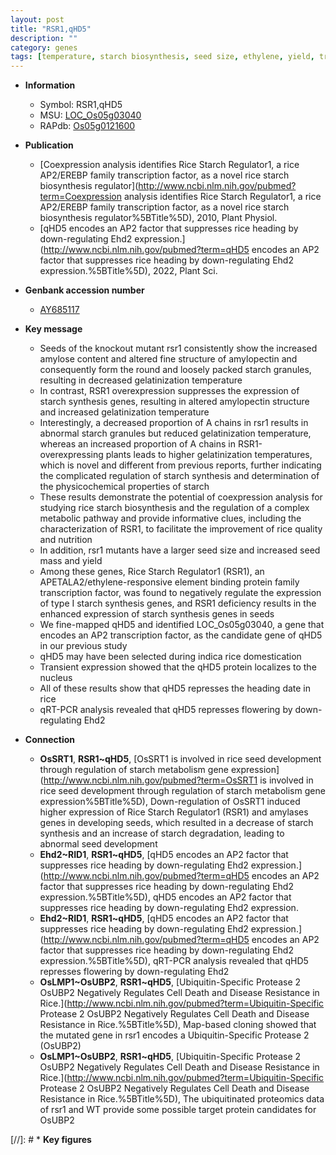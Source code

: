 ```yaml
---
layout: post
title: "RSR1,qHD5"
description: ""
category: genes
tags: [temperature, starch biosynthesis, seed size, ethylene, yield, transcription factor, seed, starch, domestication, nucleus, heading date, flowering]
---
```


* **Information**  
    + Symbol: RSR1,qHD5  
    + MSU: [LOC_Os05g03040](http://rice.uga.edu/cgi-bin/ORF_infopage.cgi?orf=LOC_Os05g03040)  
    + RAPdb: [Os05g0121600](http://rapdb.dna.affrc.go.jp/viewer/gbrowse_details/irgsp1?name=Os05g0121600)  

* **Publication**  
    + [Coexpression analysis identifies Rice Starch Regulator1, a rice AP2/EREBP family transcription factor, as a novel rice starch biosynthesis regulator](http://www.ncbi.nlm.nih.gov/pubmed?term=Coexpression analysis identifies Rice Starch Regulator1, a rice AP2/EREBP family transcription factor, as a novel rice starch biosynthesis regulator%5BTitle%5D), 2010, Plant Physiol.
    + [qHD5 encodes an AP2 factor that suppresses rice heading by down-regulating Ehd2 expression.](http://www.ncbi.nlm.nih.gov/pubmed?term=qHD5 encodes an AP2 factor that suppresses rice heading by down-regulating Ehd2 expression.%5BTitle%5D), 2022, Plant Sci.

* **Genbank accession number**  
    + [AY685117](http://www.ncbi.nlm.nih.gov/nuccore/AY685117)

* **Key message**  
    + Seeds of the knockout mutant rsr1 consistently show the increased amylose content and altered fine structure of amylopectin and consequently form the round and loosely packed starch granules, resulting in decreased gelatinization temperature
    + In contrast, RSR1 overexpression suppresses the expression of starch synthesis genes, resulting in altered amylopectin structure and increased gelatinization temperature
    + Interestingly, a decreased proportion of A chains in rsr1 results in abnormal starch granules but reduced gelatinization temperature, whereas an increased proportion of A chains in RSR1-overexpressing plants leads to higher gelatinization temperatures, which is novel and different from previous reports, further indicating the complicated regulation of starch synthesis and determination of the physicochemical properties of starch
    + These results demonstrate the potential of coexpression analysis for studying rice starch biosynthesis and the regulation of a complex metabolic pathway and provide informative clues, including the characterization of RSR1, to facilitate the improvement of rice quality and nutrition
    + In addition, rsr1 mutants have a larger seed size and increased seed mass and yield
    + Among these genes, Rice Starch Regulator1 (RSR1), an APETALA2/ethylene-responsive element binding protein family transcription factor, was found to negatively regulate the expression of type I starch synthesis genes, and RSR1 deficiency results in the enhanced expression of starch synthesis genes in seeds
    + We fine-mapped qHD5 and identified LOC_Os05g03040, a gene that encodes an AP2 transcription factor, as the candidate gene of qHD5 in our previous study
    + qHD5 may have been selected during indica rice domestication
    + Transient expression showed that the qHD5 protein localizes to the nucleus
    + All of these results show that qHD5 represses the heading date in rice
    + qRT-PCR analysis revealed that qHD5 represses flowering by down-regulating Ehd2

* **Connection**  
    + __OsSRT1__, __RSR1~qHD5__, [OsSRT1 is involved in rice seed development through regulation of starch metabolism gene expression](http://www.ncbi.nlm.nih.gov/pubmed?term=OsSRT1 is involved in rice seed development through regulation of starch metabolism gene expression%5BTitle%5D), Down-regulation of OsSRT1 induced higher expression of Rice Starch Regulator1 (RSR1) and amylases genes in developing seeds, which resulted in a decrease of starch synthesis and an increase of starch degradation, leading to abnormal seed development
    + __Ehd2~RID1__, __RSR1~qHD5__, [qHD5 encodes an AP2 factor that suppresses rice heading by down-regulating Ehd2 expression.](http://www.ncbi.nlm.nih.gov/pubmed?term=qHD5 encodes an AP2 factor that suppresses rice heading by down-regulating Ehd2 expression.%5BTitle%5D), qHD5 encodes an AP2 factor that suppresses rice heading by down-regulating Ehd2 expression.
    + __Ehd2~RID1__, __RSR1~qHD5__, [qHD5 encodes an AP2 factor that suppresses rice heading by down-regulating Ehd2 expression.](http://www.ncbi.nlm.nih.gov/pubmed?term=qHD5 encodes an AP2 factor that suppresses rice heading by down-regulating Ehd2 expression.%5BTitle%5D),  qRT-PCR analysis revealed that qHD5 represses flowering by down-regulating Ehd2
    + __OsLMP1~OsUBP2__, __RSR1~qHD5__, [Ubiquitin-Specific Protease 2 OsUBP2 Negatively Regulates Cell Death and Disease Resistance in Rice.](http://www.ncbi.nlm.nih.gov/pubmed?term=Ubiquitin-Specific Protease 2 OsUBP2 Negatively Regulates Cell Death and Disease Resistance in Rice.%5BTitle%5D),  Map-based cloning showed that the mutated gene in rsr1 encodes a Ubiquitin-Specific Protease 2 (OsUBP2)
    + __OsLMP1~OsUBP2__, __RSR1~qHD5__, [Ubiquitin-Specific Protease 2 OsUBP2 Negatively Regulates Cell Death and Disease Resistance in Rice.](http://www.ncbi.nlm.nih.gov/pubmed?term=Ubiquitin-Specific Protease 2 OsUBP2 Negatively Regulates Cell Death and Disease Resistance in Rice.%5BTitle%5D),  The ubiquitinated proteomics data of rsr1 and WT provide some possible target protein candidates for OsUBP2

[//]: # * **Key figures**  


